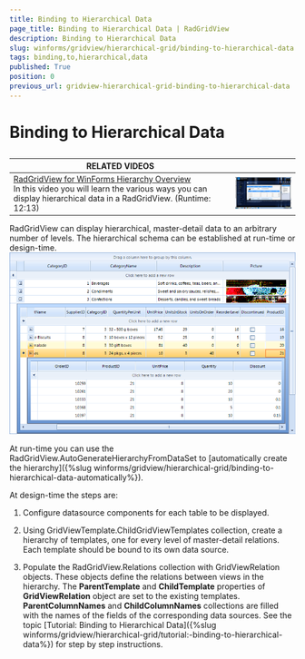 ```yaml
---
title: Binding to Hierarchical Data
page_title: Binding to Hierarchical Data | RadGridView
description: Binding to Hierarchical Data
slug: winforms/gridview/hierarchical-grid/binding-to-hierarchical-data
tags: binding,to,hierarchical,data
published: True
position: 0
previous_url: gridview-hierarchical-grid-binding-to-hierarchical-data
---
```


# Binding to Hierarchical Data



## 


| RELATED VIDEOS |  |
| ------ | ------ |
|[RadGridView for WinForms Hierarchy Overview](http://tv.telerik.com/watch/winforms/radgrid/radgridview-winforms-hierarchy-overview)<br>In this video you will learn the various ways you can display hierarchical data in a RadGridView. (Runtime: 12:13)|![gridview-hierarchical-grid-binding-to-hierarchical-data 001](images/gridview-hierarchical-grid-binding-to-hierarchical-data001.png)|

RadGridView can display hierarchical, master-detail data to an arbitrary number of levels. The hierarchical schema can be established at run-time or design-time.<br>![gridview-hierarchical-grid-binding-to-hierarchical-data 002](images/gridview-hierarchical-grid-binding-to-hierarchical-data002.png)

At run-time you can use the RadGridView.AutoGenerateHierarchyFromDataSet to [automatically create the hierarchy]({%slug winforms/gridview/hierarchical-grid/binding-to-hierarchical-data-automatically%}).

At design-time the steps are:

1. Configure datasource components for each table to be displayed.

1. Using GridViewTemplate.ChildGridViewTemplates collection, create a hierarchy of templates, one for every level of master-detail relations. Each template should be bound to its own data source.

1. Populate the RadGridView.Relations collection with GridViewRelation objects. These objects define the relations between views in the hierarchy. The __ParentTemplate__ and __ChildTemplate__ properties of __GridViewRelation__ object are set to the existing templates. __ParentColumnNames__ and __ChildColumnNames__ collections are filled with the names of the fields of the corresponding data sources. See the topic [Tutorial: Binding to Hierarchical Data]({%slug winforms/gridview/hierarchical-grid/tutorial:-binding-to-hierarchical-data%}) for step by step instructions.
             
